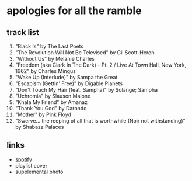 # apologies for all the ramble

## track list

1. "Black Is" by The Last Poets
2. "The Revolution Will Not Be Televised" by Gil Scott-Heron
3. "Without Us" by Melanie Charles
4. "Freedom (aka Clark In The Dark) - Pt. 2 / Live At Town Hall, New York, 1962" by Charles Mingus
5. "Wake Up (Interlude)" by Sampa the Great
6. "Escapism (Gettin' Free)" by Digable Planets
7. "Don't Touch My Hair (feat. Sampha)" by Solange; Sampha
8. "Uchromia" by Slauson Malone
9. "Khala My Friend" by Amanaz
10. "Thank You God" by Darondo
11. "Mother" by Pink Floyd
12. "Swerve... the reeping of all that is worthwhile (Noir not withstanding)" by Shabazz Palaces

## links

- [spotify](https://open.spotify.com/playlist/0KLBvQwU6IrfmdxSg3I6Ic)
- playlist cover
- supplemental photo
